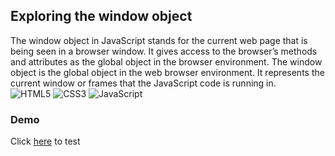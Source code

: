 ## Exploring the window object
The window object in JavaScript stands for the current web page that is being
seen in a browser window. It gives access to the browser’s methods and
attributes as the global object in the browser environment. The window object is
the global object in the web browser environment. It represents the current
window or frames that the JavaScript code is running in.
<br />
![HTML5](https://img.shields.io/badge/html5-%23E34F26.svg?style=for-the-badge&logo=html5&logoColor=white)
![CSS3](https://img.shields.io/badge/css3-%231572B6.svg?style=for-the-badge&logo=css3&logoColor=white)
![JavaScript](https://img.shields.io/badge/javascript-%23323330.svg?style=for-the-badge&logo=javascript&logoColor=%23F7DF1E)

### Demo 
Click [here](https://henrybreukelman.github.io/window-object/) to test
